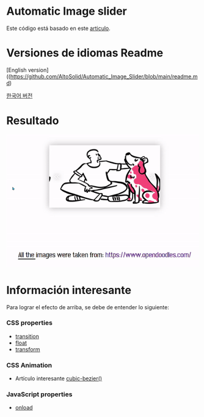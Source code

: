 # Automatic Image slider
Este código está basado en este [articulo](https://dev.to/code_mystery/automatic-image-slider-using-html-css-javascript-nf8). 

# Versiones de idiomas Readme
[English version]((https://github.com/AltoSolid/Automatic_Image_Slider/blob/main/readme.md)

[한국어 버전](https://github.com/AltoSolid/Automatic_Image_Slider/blob/main/readme-ko.md)

# Resultado
![result](https://github.com/AltoSolid/Automatic_Image_Slider/blob/main/assets/img/result.gif)
# Información interesante
Para lograr el efecto de arriba, se debe de entender lo siguiente:

### CSS properties
- [transition](https://developer.mozilla.org/en-US/docs/Web/CSS/transition)
- [float](https://developer.mozilla.org/en-US/docs/Web/CSS/float)
- [transform](https://developer.mozilla.org/en-US/docs/Web/CSS/transform)

### CSS Animation
- Artículo interesante [cubic-bezier()](https://css-tricks.com/advanced-css-animation-using-cubic-bezier/)
 
### JavaScript properties

- [onload](https://developer.mozilla.org/en-US/docs/Web/API/GlobalEventHandlers/onload)